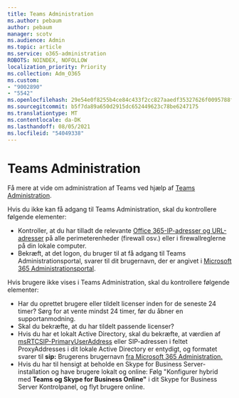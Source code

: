 ```yaml
---
title: Teams Administration
ms.author: pebaum
author: pebaum
manager: scotv
ms.audience: Admin
ms.topic: article
ms.service: o365-administration
ROBOTS: NOINDEX, NOFOLLOW
localization_priority: Priority
ms.collection: Adm_O365
ms.custom:
- "9002890"
- "5542"
ms.openlocfilehash: 29e54e0f8255b4ce84c433f2cc827aaedf35327626f0095788faef802763bc53
ms.sourcegitcommit: b5f7da89a650d2915dc652449623c78be6247175
ms.translationtype: MT
ms.contentlocale: da-DK
ms.lasthandoff: 08/05/2021
ms.locfileid: "54049338"
---
```

# <a name="teams-admin-center"></a>Teams Administration

Få mere at vide om administration af Teams ved hjælp af [Teams Administration](https://docs.microsoft.com/microsoftteams/manage-teams-skypeforbusiness-admin-center).

Hvis du ikke kan få adgang til Teams Administration, skal du kontrollere følgende elementer:

- Kontroller, at du har tilladt de relevante [Office 365-IP-adresser og URL-adresser](https://docs.microsoft.com/Office365/Enterprise/office-365-ip-web-service) på alle perimeterenheder (firewall osv.) eller i firewallreglerne på din lokale computer.
- Bekræft, at det logon, du bruger til at få adgang til Teams Administrationsportal, svarer til dit brugernavn, der er angivet i [Microsoft 365 Administrationsportal](https://admin.microsoft.com/Adminportal/Home?source=applauncher#/users).

Hvis brugere ikke vises i Teams Administration, skal du kontrollere følgende elementer:

- Har du oprettet brugere eller tildelt licenser inden for de seneste 24 timer? Sørg for at vente mindst 24 timer, før du åbner en supportanmodning.
- Skal du bekræfte, at du har tildelt passende licenser?
- Hvis du har et lokalt Active Directory, skal du bekræfte, at værdien af [msRTCSIP-PrimaryUserAddress](https://docs.microsoft.com/skypeforbusiness/troubleshoot/online-configuration/msrtcsip-primaryuseraddress-proxyaddaddress) eller SIP-adressen i feltet ProxyAddresses i dit lokale Active Directory er entydigt, og formatet svarer til **sip:** Brugerens brugernavn [fra Microsoft 365 Administration.](https://admin.microsoft.com/Adminportal/Home?source=applauncher#/users)
- Hvis du har til hensigt at beholde en Skype for Business Server-installation og have brugere lokalt og online: Følg "Konfigurer hybrid med **Teams og Skype for Business Online"** i dit Skype for Business Server Kontrolpanel, og flyt brugere online.
